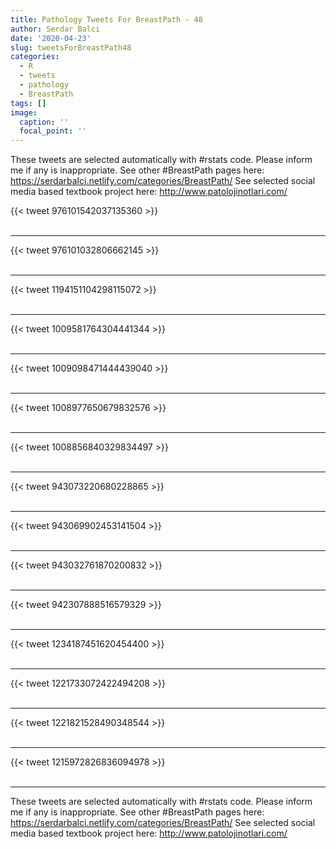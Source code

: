 ```yaml
---
title: Pathology Tweets For BreastPath - 48
author: Serdar Balci
date: '2020-04-23'
slug: tweetsForBreastPath48
categories:
  - R
  - tweets
  - pathology
  - BreastPath
tags: []
image:
  caption: ''
  focal_point: ''
---
```



These tweets are selected automatically with #rstats code. Please inform me if any is inappropriate.
See other #BreastPath pages here: https://serdarbalci.netlify.com/categories/BreastPath/ 
See selected social media based textbook project here: http://www.patolojinotlari.com/

{{< tweet 976101542037135360 >}}
<br>
<br>
<hr>
{{< tweet 976101032806662145 >}}
<br>
<br>
<hr>
{{< tweet 1194151104298115072 >}}
<br>
<br>
<hr>
{{< tweet 1009581764304441344 >}}
<br>
<br>
<hr>
{{< tweet 1009098471444439040 >}}
<br>
<br>
<hr>
{{< tweet 1008977650679832576 >}}
<br>
<br>
<hr>
{{< tweet 1008856840329834497 >}}
<br>
<br>
<hr>
{{< tweet 943073220680228865 >}}
<br>
<br>
<hr>
{{< tweet 943069902453141504 >}}
<br>
<br>
<hr>
{{< tweet 943032761870200832 >}}
<br>
<br>
<hr>
{{< tweet 942307888516579329 >}}
<br>
<br>
<hr>
{{< tweet 1234187451620454400 >}}
<br>
<br>
<hr>
{{< tweet 1221733072422494208 >}}
<br>
<br>
<hr>
{{< tweet 1221821528490348544 >}}
<br>
<br>
<hr>
{{< tweet 1215972826836094978 >}}
<br>
<br>
<hr>


These tweets are selected automatically with #rstats code. Please inform me if any is inappropriate.
See other #BreastPath pages here: https://serdarbalci.netlify.com/categories/BreastPath/ 
See selected social media based textbook project here: http://www.patolojinotlari.com/
